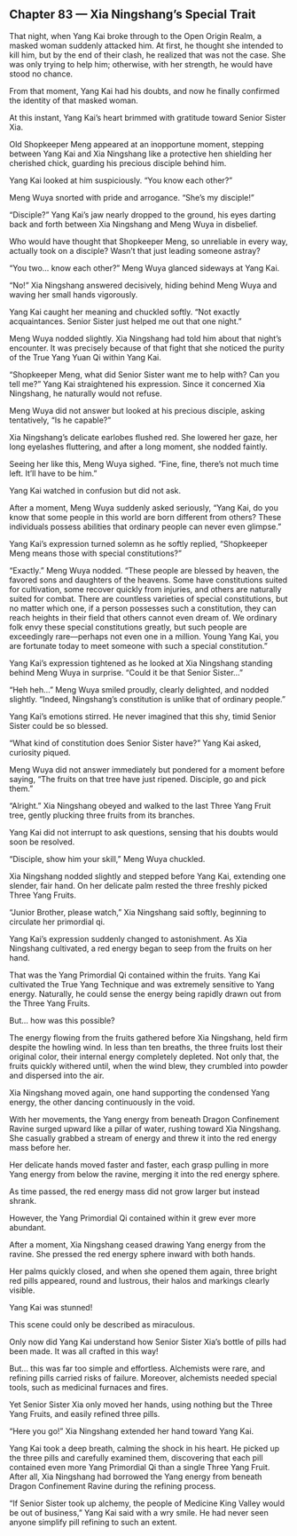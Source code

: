 ## Chapter 83 — Xia Ningshang’s Special Trait

That night, when Yang Kai broke through to the Open Origin Realm, a masked woman suddenly attacked him. At first, he thought she intended to kill him, but by the end of their clash, he realized that was not the case. She was only trying to help him; otherwise, with her strength, he would have stood no chance.

From that moment, Yang Kai had his doubts, and now he finally confirmed the identity of that masked woman.

At this instant, Yang Kai’s heart brimmed with gratitude toward Senior Sister Xia.

Old Shopkeeper Meng appeared at an inopportune moment, stepping between Yang Kai and Xia Ningshang like a protective hen shielding her cherished chick, guarding his precious disciple behind him.

Yang Kai looked at him suspiciously. “You know each other?”

Meng Wuya snorted with pride and arrogance. “She’s my disciple!”

“Disciple?” Yang Kai’s jaw nearly dropped to the ground, his eyes darting back and forth between Xia Ningshang and Meng Wuya in disbelief.

Who would have thought that Shopkeeper Meng, so unreliable in every way, actually took on a disciple? Wasn’t that just leading someone astray?

“You two… know each other?” Meng Wuya glanced sideways at Yang Kai.

“No!” Xia Ningshang answered decisively, hiding behind Meng Wuya and waving her small hands vigorously.

Yang Kai caught her meaning and chuckled softly. “Not exactly acquaintances. Senior Sister just helped me out that one night.”

Meng Wuya nodded slightly. Xia Ningshang had told him about that night’s encounter. It was precisely because of that fight that she noticed the purity of the True Yang Yuan Qi within Yang Kai.

“Shopkeeper Meng, what did Senior Sister want me to help with? Can you tell me?” Yang Kai straightened his expression. Since it concerned Xia Ningshang, he naturally would not refuse.

Meng Wuya did not answer but looked at his precious disciple, asking tentatively, “Is he capable?”

Xia Ningshang’s delicate earlobes flushed red. She lowered her gaze, her long eyelashes fluttering, and after a long moment, she nodded faintly.

Seeing her like this, Meng Wuya sighed. “Fine, fine, there’s not much time left. It’ll have to be him.”

Yang Kai watched in confusion but did not ask.

After a moment, Meng Wuya suddenly asked seriously, “Yang Kai, do you know that some people in this world are born different from others? These individuals possess abilities that ordinary people can never even glimpse.”

Yang Kai’s expression turned solemn as he softly replied, “Shopkeeper Meng means those with special constitutions?”

“Exactly.” Meng Wuya nodded. “These people are blessed by heaven, the favored sons and daughters of the heavens. Some have constitutions suited for cultivation, some recover quickly from injuries, and others are naturally suited for combat. There are countless varieties of special constitutions, but no matter which one, if a person possesses such a constitution, they can reach heights in their field that others cannot even dream of. We ordinary folk envy these special constitutions greatly, but such people are exceedingly rare—perhaps not even one in a million. Young Yang Kai, you are fortunate today to meet someone with such a special constitution.”

Yang Kai’s expression tightened as he looked at Xia Ningshang standing behind Meng Wuya in surprise. “Could it be that Senior Sister…”

“Heh heh…” Meng Wuya smiled proudly, clearly delighted, and nodded slightly. “Indeed, Ningshang’s constitution is unlike that of ordinary people.”

Yang Kai’s emotions stirred. He never imagined that this shy, timid Senior Sister could be so blessed.

“What kind of constitution does Senior Sister have?” Yang Kai asked, curiosity piqued.

Meng Wuya did not answer immediately but pondered for a moment before saying, “The fruits on that tree have just ripened. Disciple, go and pick them.”

“Alright.” Xia Ningshang obeyed and walked to the last Three Yang Fruit tree, gently plucking three fruits from its branches.

Yang Kai did not interrupt to ask questions, sensing that his doubts would soon be resolved.

“Disciple, show him your skill,” Meng Wuya chuckled.

Xia Ningshang nodded slightly and stepped before Yang Kai, extending one slender, fair hand. On her delicate palm rested the three freshly picked Three Yang Fruits.

“Junior Brother, please watch,” Xia Ningshang said softly, beginning to circulate her primordial qi.

Yang Kai’s expression suddenly changed to astonishment. As Xia Ningshang cultivated, a red energy began to seep from the fruits on her hand.

That was the Yang Primordial Qi contained within the fruits. Yang Kai cultivated the True Yang Technique and was extremely sensitive to Yang energy. Naturally, he could sense the energy being rapidly drawn out from the Three Yang Fruits.

But… how was this possible?

The energy flowing from the fruits gathered before Xia Ningshang, held firm despite the howling wind. In less than ten breaths, the three fruits lost their original color, their internal energy completely depleted. Not only that, the fruits quickly withered until, when the wind blew, they crumbled into powder and dispersed into the air.

Xia Ningshang moved again, one hand supporting the condensed Yang energy, the other dancing continuously in the void.

With her movements, the Yang energy from beneath Dragon Confinement Ravine surged upward like a pillar of water, rushing toward Xia Ningshang. She casually grabbed a stream of energy and threw it into the red energy mass before her.

Her delicate hands moved faster and faster, each grasp pulling in more Yang energy from below the ravine, merging it into the red energy sphere.

As time passed, the red energy mass did not grow larger but instead shrank.

However, the Yang Primordial Qi contained within it grew ever more abundant.

After a moment, Xia Ningshang ceased drawing Yang energy from the ravine. She pressed the red energy sphere inward with both hands.

Her palms quickly closed, and when she opened them again, three bright red pills appeared, round and lustrous, their halos and markings clearly visible.

Yang Kai was stunned!

This scene could only be described as miraculous.

Only now did Yang Kai understand how Senior Sister Xia’s bottle of pills had been made. It was all crafted in this way!

But… this was far too simple and effortless. Alchemists were rare, and refining pills carried risks of failure. Moreover, alchemists needed special tools, such as medicinal furnaces and fires.

Yet Senior Sister Xia only moved her hands, using nothing but the Three Yang Fruits, and easily refined three pills.

“Here you go!” Xia Ningshang extended her hand toward Yang Kai.

Yang Kai took a deep breath, calming the shock in his heart. He picked up the three pills and carefully examined them, discovering that each pill contained even more Yang Primordial Qi than a single Three Yang Fruit. After all, Xia Ningshang had borrowed the Yang energy from beneath Dragon Confinement Ravine during the refining process.

“If Senior Sister took up alchemy, the people of Medicine King Valley would be out of business,” Yang Kai said with a wry smile. He had never seen anyone simplify pill refining to such an extent.